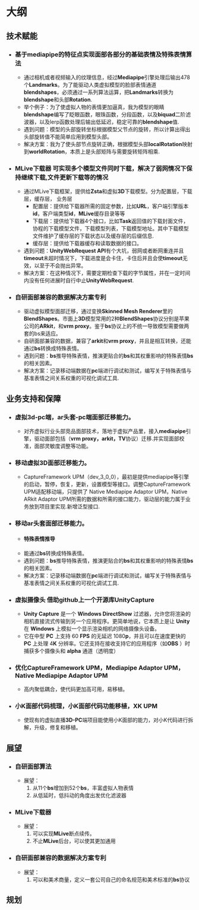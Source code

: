 # 大纲
## 技术赋能
- ### 基于mediapipe的特征点实现面部各部分的基础表情及特殊表情算法
    - 通过相机或者视频输入的纹理信息，经过**Mediapipe**引擎处理后输出478个**Landmarks**。为了能驱动人类虚拟模型的脸部表情通道**blendshapes**，必须通过一系列算法运算，把**Landmarks**转换为**blendshape**和头部**Rotation**.
    - 举个例子：为了使虚拟人物的表情更加逼真，我为模型的眼睛**blendshape**编写了眨眼函数，眼珠函数，分段函数，以及**biquad**二阶滤波器，以及lerp函数处理后输出低延迟，稳定可靠的**blendshape**值.
    - 遇到问题：模型的头部旋转坐标根据模型父节点的旋转，所以计算出得出头部旋转值不能简单应用到模型头部。
    - 解决方案：我为了使头部节点旋转正确，根据模型头部**localRotation**映射到**worldRotation**，本质上是头部矩阵与需要旋转矩阵相乘.

- ### MLive下载器   可实现多个模型文件同时下载，解决了弱网情况下保持继续下载,文件更新下载等的情况
    - 通过MLive下载框架，提供给**Zsta**和虚拟**3D**下载模型。分为配置层，下载层，缓存层， 业务层
        - 配置层：提供给下载器所需的固定参数，比如**URL**，客户端引擎版本**id**，客户端类型**id**，**MLive**缓存目录等等
        - 下载层：提供给下载器4个接口，比如**Task**返回值的下载封面文件，协程的下载模型文件，下载模型列表，下载模型地址。其中下载模型文件维护了缓存层的下载状态以及缓存层的后缀信息.
        - 缓存层：提供给下载器缓存和读取数据的接口。
    - 遇到问题：**UnityWebRequest API**有个大坑，弱网或者断网重连并且**timeout**未超时情况下，下载进度是会卡住，卡住后并且会使**timeout**无效，以至于不会抛出异常。
    - 解决方案：在这种情况下，需要定期检查下载的字节属性，并在一定时间内没有任何进展时自行中止**UnityWebRequest**.

- ### 自研面部兼容的数据解决方案专利
    - 驱动虚拟模型面部迁移，通过变换**Skinned Mesh Renderer**里的**BlendShapes**。市面上**3D**模型常用的2种**BlendShapes**协议分别是苹果公司的**ARkit**，和**vrm proxy**。鉴于**bs**协议上的不统一导致模型需要做两套的bs来适应。
    - 自研面部兼容的数据，兼容了**arkit**和**vrm proxy**，并且是相互转换，还能通过**bs**转换成特殊表情。
    - 遇到问题：**bs**推导特殊表情，推演更贴合的**bs**和其权重影响的特殊表情**bs**的相关因素。
    - 解决方案：记录移动端数据在**pc**端进行调试和测试，编写关于特殊表情与基准表情之间关系权重的可视化调试工具.

## 业务支持和保障
- ### 虚拟3d-pc端，ar头套-pc端面部迁移能力。
    - 对齐虚拟行业头部竞品面部技术，落地于虚拟产品里，接入**mediapipe**引擎，驱动面部包括（**vrm proxy，arkit，TV**协议）迁移.并实现面部校准，面部灵敏度调整等功能。
- ### 移动虚拟3D面部迁移能力。
    - CaptureFramework UPM（dev_3_0_0），最初是提供mediapipe等引擎的启动，暂停，恢复，更新，设置模型等接口。调整CaptureFramework UPM适配移动端，只提供了 Native Mediapipe Adaptor UPM，Native ARkit Adaptor UPM所需的数据和所需的接口能力，驱动层的能力属于业务放到项目里实现.新增泛型接口.
- ### 移动ar头套面部迁移能力。
    - #### 特殊表情推导
    - 能通过**bs**转换成特殊表情。
    - 遇到问题：**bs**推导特殊表情，推演更贴合的**bs**和其权重影响的特殊表情**bs**的相关因素。
    - 解决方案：记录移动端数据在**pc**端进行调试和测试，编写关于特殊表情与基准表情之间关系权重的可视化调试工具.
- ### 虚拟摄像头 借助github上一个开源库UnityCapture
    - **Unity Capture** 是一个 **Windows DirectShow** 过滤器，允许您将渲染的相机直接流式传输到另一个应用程序。更简单地说，它本质上是让 **Unity** 在 **Windows** 上模拟一个显示渲染相机的网络摄像头设备。
    - 它在中型 **PC** 上支持 60 **FPS** 的无延迟 1080**p**，并且可以在速度更快的 **PC** 上处理 4**K** 分辨率。它还支持在接收支持它的应用程序（如**OBS** ）时捕获多个摄像头和 **alpha** 通道（透明度）
- ### 优化CaptureFramework UPM，Mediapipe Adaptor UPM，Native Mediapipe Adaptor UPM
    - 高内聚低耦合，使代码更加高可用，易移植。
- ### 小K面部代码梳理，小K面部代码功能移植，XK UPM
    - 使现有的虚拟直播**3D-PC**端项目能使用小K面部的能力，对小K代码进行拆解，升级，修复和移植。

## 展望
- ### 自研面部算法
    - 展望：
        1. 从11个**bs**增加到52个**bs**，丰富虚拟人物表情
        2. 从低延时，低抖动的角度出发优化滤波器
- ### MLive下载器 
    - 展望：
        1. 可以实现**MLive**断点续传。
        2. 不止**MLive**后台，可以使其更加通用
- ### 自研面部兼容的数据解决方案专利
    - 展望：
        1. 可以和美术商量，定义一套公司自己的命名规范和美术标准的**bs**协议

## 规划



<!-- # 案例
## PC虚拟3D,PC AR头套
- ### 基于mediapipe的特征点实现面部各部分的基础表情及特殊表情算法
    - 通过相机或者视频输入的纹理信息，经过**Mediapipe**引擎处理后输出478个**Landmarks**。为了能驱动人类虚拟模型的脸部表情通道**blendshapes**，必须通过一系列算法运算，把**Landmarks**转换为**blendshape**和头部**Rotation**.
    - 举个例子：为了使虚拟人物的表情更加逼真，我为模型的眼睛**blendshape**编写了眨眼函数，眼珠函数，分段函数，以及**biquad**二阶滤波器，以及lerp函数处理后输出低延迟，稳定可靠的**blendshape**值.
    - 遇到问题：模型的头部旋转坐标根据模型父节点的旋转，所以计算出得出头部旋转值不能简单应用到模型头部。
    - 解决方案：我为了使头部节点旋转正确，根据模型头部**localRotation**映射到**worldRotation**，本质上是头部矩阵与需要旋转矩阵相乘.
    - 展望：
        1. 从11bs增加到52个bs，丰富虚拟人物表情
        2. 从低延时，低抖动的角度出发优化滤波器

- ### MLive下载器   可实现多个模型文件同时下载，解决了弱网情况下保持继续下载,文件更新下载等的情况
    - 通过MLive下载框架，提供给**Zsta**和虚拟**3D**下载模型。分为配置层，下载层，缓存层， 业务层
        - 配置层：提供给下载器所需的固定参数，比如**URL**，客户端引擎版本**id**，客户端类型**id**，**MLive**缓存目录等等
        - 下载层：提供给下载器4个接口，比如**Task**返回值的下载封面文件，协程的下载模型文件，下载模型列表，下载模型地址。其中下载模型文件维护了缓存层的下载状态以及缓存层的后缀信息.
        - 缓存层：提供给下载器缓存和读取数据的接口。
    - 遇到问题：**UnityWebRequest API**有个大坑，弱网或者断网重连并且**timeout**未超时情况下，下载进度是会卡住，卡住后并且会使**timeout**无效，以至于不会抛出异常。
    - 解决方案：在这种情况下，需要定期检查下载的字节属性，并在一定时间内没有任何进展时自行中止**UnityWebRequest**.
    - 展望：
        1. 可以实现MLive断点续传。
        2. 不止MLive后台，可以使其更加通用
- ### 自研面部兼容的数据解决方案专利
    - 驱动虚拟模型面部迁移，通过变换**Skinned Mesh Renderer**里的**BlendShapes**。市面上**3D**模型常用的2种**BlendShapes**协议分别是苹果公司的**ARkit**，和**vrm proxy**。鉴于**bs**协议上的不统一导致模型需要做两套的bs来适应。
    - 自研面部兼容的数据，兼容了**arkit**和**vrm proxy**，并且是相互转换，还能通过**Landmarks**计算出特殊表情**bs**
    - 展望：
        1. 可以和美术商量，定义一套自己命名规范和美术标准的bs协议
- ### 虚拟摄像头 借助github上一个开源库UnityCapture
    - **Unity Capture** 是一个 **Windows DirectShow** 过滤器，允许您将渲染的相机直接流式传输到另一个应用程序。更简单地说，它本质上是让 **Unity** 在 **Windows** 上模拟一个显示渲染相机的网络摄像头设备。
    - 它在中型 **PC** 上支持 60 **FPS** 的无延迟 1080**p**，并且可以在速度更快的 **PC** 上处理 4**K** 分辨率。它还支持在接收支持它的应用程序（如**OBS** ）时捕获多个摄像头和 **alpha** 通道（透明度）
- ### 优化CaptureFramework UPM，Mediapipe Adaptor UPM
    - 高内聚低耦合，使代码更加高可用，易移植。
- ### 小K面部代码梳理，小K面部代码功能移植，XK UPM
    - 使现有的虚拟直播**3D-PC**端项目能使用小K面部的能力，对小K代码进行拆解，升级，修复和移植。
---
## 移动虚拟3D
- ### Native Mediapipe Adaptor UPM，CaptureFramework UPM
    - 实现校准功能，自动眨眼功能
    - vrm模型驱动层接入
    - CaptureFramework UPM（dev_3_0_0），最初是提供mediapipe等引擎的启动，暂停，恢复，更新，设置模型等接口。调整CaptureFramework UPM，只提供了 Native Mediapipe Adaptor UPM，Native ARkit Adaptor UPM所需的数据和所需的接口能力，驱动层的能力属于业务放到项目里实现.新增泛型接口.
    - Native Mediapipe Adaptor UPM，在移动Android端提供了基于mediapipe引擎输入landmarks转换成blendshapes的能力.丰富面捕效果，增加眉毛blendshape推导
    - 优化眨眼函数，增加了低通滤波，调整滤波参数，明显降低了抖动频率
---
## 移动ar头套
- ### 特殊表情推导
    - 能通过**bs**转换成特殊表情。
    - 遇到问题：**bs**推导特殊表情，推演更贴合的**bs**和其权重影响的特殊表情**bs**的相关因素。
    - 解决方案：记录移动端数据在**pc**端进行调试和测试，编写关于特殊表情与基准表情之间关系权重的可视化调试工具. -->